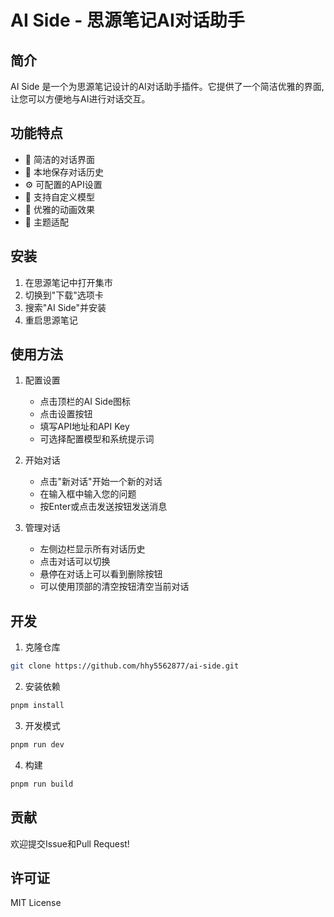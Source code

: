 # AI Side - 思源笔记AI对话助手

## 简介

AI Side 是一个为思源笔记设计的AI对话助手插件。它提供了一个简洁优雅的界面,让您可以方便地与AI进行对话交互。

## 功能特点

- 🚀 简洁的对话界面
- 💾 本地保存对话历史
- ⚙️ 可配置的API设置
- 🔄 支持自定义模型
- 🎨 优雅的动画效果
- 🌈 主题适配

## 安装

1. 在思源笔记中打开集市
2. 切换到"下载"选项卡
3. 搜索"AI Side"并安装
4. 重启思源笔记

## 使用方法

1. 配置设置
   - 点击顶栏的AI Side图标
   - 点击设置按钮
   - 填写API地址和API Key
   - 可选择配置模型和系统提示词

2. 开始对话
   - 点击"新对话"开始一个新的对话
   - 在输入框中输入您的问题
   - 按Enter或点击发送按钮发送消息

3. 管理对话
   - 左侧边栏显示所有对话历史
   - 点击对话可以切换
   - 悬停在对话上可以看到删除按钮
   - 可以使用顶部的清空按钮清空当前对话

## 开发

1. 克隆仓库
```bash
git clone https://github.com/hhy5562877/ai-side.git
```

2. 安装依赖
```bash
pnpm install
```

3. 开发模式
```bash
pnpm run dev
```

4. 构建
```bash
pnpm run build
```

## 贡献

欢迎提交Issue和Pull Request!

## 许可证

MIT License
